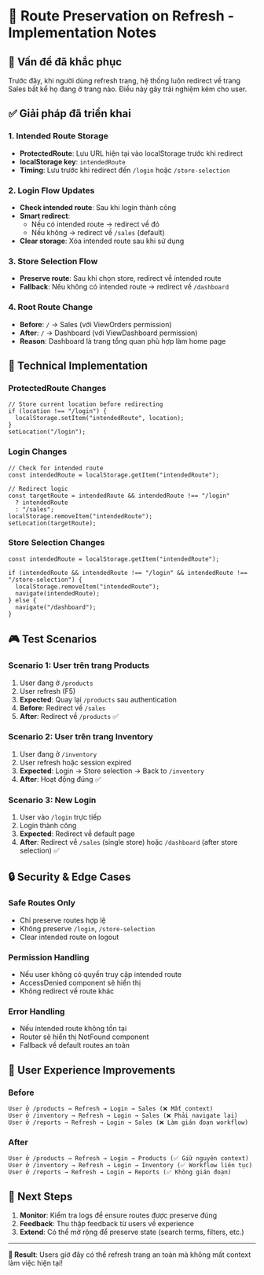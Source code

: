 # 🔄 Route Preservation on Refresh - Implementation Notes

## 🎯 Vấn đề đã khắc phục

Trước đây, khi người dùng refresh trang, hệ thống luôn redirect về trang Sales bất kể họ đang ở trang nào. Điều này gây trải nghiệm kém cho user.

## ✅ Giải pháp đã triển khai

### 1. Intended Route Storage
- **ProtectedRoute**: Lưu URL hiện tại vào localStorage trước khi redirect
- **localStorage key**: `intendedRoute`
- **Timing**: Lưu trước khi redirect đến `/login` hoặc `/store-selection`

### 2. Login Flow Updates
- **Check intended route**: Sau khi login thành công
- **Smart redirect**: 
  - Nếu có intended route → redirect về đó
  - Nếu không → redirect về `/sales` (default)
- **Clear storage**: Xóa intended route sau khi sử dụng

### 3. Store Selection Flow
- **Preserve route**: Sau khi chọn store, redirect về intended route
- **Fallback**: Nếu không có intended route → redirect về `/dashboard`

### 4. Root Route Change
- **Before**: `/` → Sales (với ViewOrders permission)
- **After**: `/` → Dashboard (với ViewDashboard permission)
- **Reason**: Dashboard là trang tổng quan phù hợp làm home page

## 🔧 Technical Implementation

### ProtectedRoute Changes
```tsx
// Store current location before redirecting
if (location !== "/login") {
  localStorage.setItem("intendedRoute", location);
}
setLocation("/login");
```

### Login Changes
```tsx
// Check for intended route
const intendedRoute = localStorage.getItem("intendedRoute");

// Redirect logic
const targetRoute = intendedRoute && intendedRoute !== "/login" 
  ? intendedRoute 
  : "/sales";
localStorage.removeItem("intendedRoute");
setLocation(targetRoute);
```

### Store Selection Changes
```tsx
const intendedRoute = localStorage.getItem("intendedRoute");

if (intendedRoute && intendedRoute !== "/login" && intendedRoute !== "/store-selection") {
  localStorage.removeItem("intendedRoute");
  navigate(intendedRoute);
} else {
  navigate("/dashboard");
}
```

## 🎮 Test Scenarios

### Scenario 1: User trên trang Products
1. User đang ở `/products`
2. User refresh (F5)
3. **Expected**: Quay lại `/products` sau authentication
4. **Before**: Redirect về `/sales`
5. **After**: Redirect về `/products` ✅

### Scenario 2: User trên trang Inventory
1. User đang ở `/inventory`
2. User refresh hoặc session expired
3. **Expected**: Login → Store selection → Back to `/inventory`
4. **After**: Hoạt động đúng ✅

### Scenario 3: New Login
1. User vào `/login` trực tiếp
2. Login thành công
3. **Expected**: Redirect về default page
4. **After**: Redirect về `/sales` (single store) hoặc `/dashboard` (after store selection) ✅

## 🔒 Security & Edge Cases

### Safe Routes Only
- Chỉ preserve routes hợp lệ
- Không preserve `/login`, `/store-selection`
- Clear intended route on logout

### Permission Handling
- Nếu user không có quyền truy cập intended route
- AccessDenied component sẽ hiển thị
- Không redirect về route khác

### Error Handling
- Nếu intended route không tồn tại
- Router sẽ hiển thị NotFound component
- Fallback về default routes an toàn

## 📱 User Experience Improvements

### Before
```
User ở /products → Refresh → Login → Sales (❌ Mất context)
User ở /inventory → Refresh → Login → Sales (❌ Phải navigate lại)
User ở /reports → Refresh → Login → Sales (❌ Làm gián đoạn workflow)
```

### After
```
User ở /products → Refresh → Login → Products (✅ Giữ nguyên context)
User ở /inventory → Refresh → Login → Inventory (✅ Workflow liên tục)
User ở /reports → Refresh → Login → Reports (✅ Không gián đoạn)
```

## 🚀 Next Steps

1. **Monitor**: Kiểm tra logs để ensure routes được preserve đúng
2. **Feedback**: Thu thập feedback từ users về experience
3. **Extend**: Có thể mở rộng để preserve state (search terms, filters, etc.)

---

**🎯 Result**: Users giờ đây có thể refresh trang an toàn mà không mất context làm việc hiện tại!